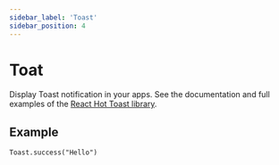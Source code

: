 ```yaml
---
sidebar_label: 'Toast'
sidebar_position: 4
---
```


# Toat

Display Toast notification in your apps. See the documentation and full examples of the [React Hot Toast library](https://react-hot-toast.com/).

## Example

```
Toast.success("Hello")
```
